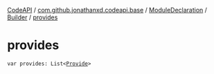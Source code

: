 [CodeAPI](../../../index.md) / [com.github.jonathanxd.codeapi.base](../../index.md) / [ModuleDeclaration](../index.md) / [Builder](index.md) / [provides](.)

# provides

`var provides: List<`[`Provide`](../../-provide/index.md)`>`